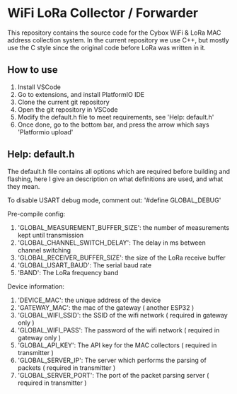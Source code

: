 # WiFi LoRa Collector / Forwarder

This repository contains the source code for the Cybox WiFi & LoRa MAC address
collection system. In the current repository we use C++, but mostly use the C
style since the original code before LoRa was written in it.

## How to use

1. Install VSCode
2. Go to extensions, and install PlatformIO IDE
3. Clone the current git repository
4. Open the git repository in VSCode
5. Modify the default.h file to meet requirements, see 'Help: default.h'
6. Once done, go to the bottom bar, and press the arrow which says 'Platformio upload'

## Help: default.h

The default.h file contains all options which are required before building and flashing,
here I give an description on what definitions are used, and what they mean.

To disable USART debug mode, comment out: '#define GLOBAL_DEBUG'

Pre-compile config:
1. 'GLOBAL_MEASUREMENT_BUFFER_SIZE': the number of measurements kept until transmission
1. 'GLOBAL_CHANNEL_SWITCH_DELAY': The delay in ms between channel switching
1. 'GLOBAL_RECEIVER_BUFFER_SIZE': the size of the LoRa receive buffer
1. 'GLOBAL_USART_BAUD': The serial baud rate
1. 'BAND': The LoRa frequency band

Device information:
1. 'DEVICE_MAC': the unique address of the device
1. 'GATEWAY_MAC': the mac of the gateway ( another ESP32 )
1. 'GLOBAL_WIFI_SSID': the SSID of the wifi network ( required in gateway only )
1. 'GLOBAL_WIFI_PASS': The password of the wifi network ( required in gateway only )
1. 'GLOBAL_API_KEY': The API key for the MAC collectors ( required in transmitter )
1. 'GLOBAL_SERVER_IP': The server which performs the parsing of packets ( required in transmitter )
1. 'GLOBAL_SERVER_PORT': The port of the packet parsing server ( required in transmitter )

